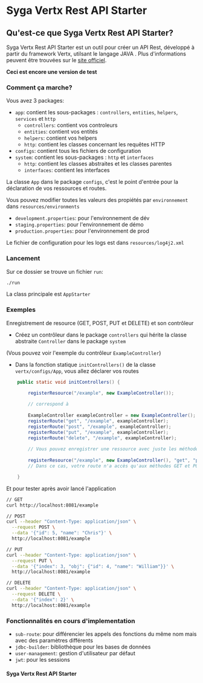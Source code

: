 # Syga Vertx Rest API Starter

## Qu'est-ce que Syga Vertx Rest API Starter?

Syga Vertx Rest API Starter est un outil pour créer un API Rest, développé à partir du framework Vertx, utilsant le langage JAVA . 
Plus d'informations peuvent être trouvées sur le [site officiel](https://vertx.io).

**Ceci est encore une version de test**

### Comment ça marche?

Vous avez 3 packages:

* `app`: contient les sous-packages : `controllers`, `entities`, `helpers`, `services` et `http`
    * `controllers`: contient vos controleurs
    * `entities`: contient vos entités
    * `helpers`: contient vos helpers
    * `http`: contient les classes concernant les requêtes HTTP
* `configs`: contient tous les fichiers de configuration
* `system`: contient les sous-packages : `http` et `interfaces`
    * `http`: contient les classes abstraites et les classes parentes
    * `interfaces`: contient les interfaces

La classe `App` dans le package `configs`, c'est le point d'entrée pour la déclaration de vos ressources et routes.

Vous pouvez modifier toutes les valeurs des propiétés par `environnement` dans `resources/environments`

* `development.properties`: pour l'environnement de dév
* `staging.properties`: pour l'environnement de démo
* `production.properties`: pour l'environnement de prod

Le fichier de configuration pour les logs est dans `resources/log4j2.xml`

### Lancement

Sur ce dossier se trouve un fichier `run`:

```bash
./run
```

La class principale est `AppStarter`

### Exemples

Enregistrement de resource (GET, POST, PUT et DELETE) et son contrôleur

* Créez un contrôleur dans le package `controllers` qui hérite la classe abstraite `Controller` dans le package `system`

(Vous pouvez voir l'exemple du contrôleur `ExampleController`) 

* Dans la fonction statique `initControllers()` de la classe `vertx/configs/App`, vous allez déclarer vos routes
```java
    public static void initControllers() {

        registerResource("/example", new ExampleController());
    
        // correspond à
    
        ExampleController exampleController = new ExampleController();
        registerRoute("get", "/example", exampleController);
        registerRoute("post", "/example", exampleController);
        registerRoute("put", "/example", exampleController);
        registerRoute("delete", "/example", exampleController);
    
        // Vous pouvez enregistrer une ressource avec juste les méthodes que vous voulez utiliser comme ceci
    
        registerResource("/example", new ExampleController(), "get", "post");
        // Dans ce cas, votre route n'a accès qu'aux méthodes GET et POST

    }
```

Et pour tester après avoir lancé l'application
```bash
// GET
curl http://localhost:8081/example

// POST
curl --header "Content-Type: application/json" \
  --request POST \
  --data '{"id": 5, "name": "Chris"}' \
  http://localhost:8081/example

// PUT
curl --header "Content-Type: application/json" \
  --request PUT \
  --data '{"index": 3, "obj": {"id": 4, "name": "William"}}' \
  http://localhost:8081/example

// DELETE
curl --header "Content-Type: application/json" \
  --request DELETE \
  --data '{"index": 2}' \
  http://localhost:8081/example
```

### Fonctionnalités en cours d'implementation

* `sub-route`: pour différencier les appels des fonctions du même nom mais avec des paramètres différents
* `jdbc-builder`: bibliothèque pour les bases de données
* `user-management`: gestion d'utilisateur par défaut
* `jwt`: pour les sessions  

#### Syga Vertx Rest API Starter